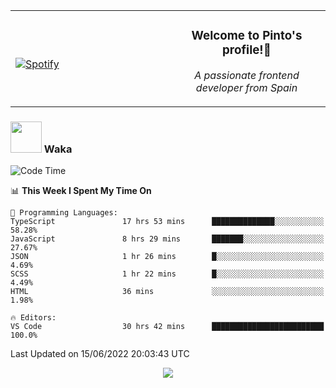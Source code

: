 <table width="100%" align="center"> 
  <tr>
  <td width="50%">
      
&nbsp; <br> [![Spotify](https://novatorem-zeta-rust.vercel.app/api/spotify)](https://open.spotify.com/user/novatorem-zeta-rust)

  </td>
  <td width="50%">
    <h3 align="center">Welcome to Pinto's profile!👋</h3>
    <p align="center"><em>A passionate frontend developer from Spain</em></p>
  </td>
  </table>

### <img src="https://media.giphy.com/media/VgCDAzcKvsR6OM0uWg/giphy.gif" width="50"> Waka

  <!--START_SECTION:waka-->
![Code Time](http://img.shields.io/badge/Code%20Time-530%20hrs%2048%20mins-blue)

📊 **This Week I Spent My Time On** 

```text
💬 Programming Languages: 
TypeScript               17 hrs 53 mins      ██████████████░░░░░░░░░░░   58.28% 
JavaScript               8 hrs 29 mins       ███████░░░░░░░░░░░░░░░░░░   27.67% 
JSON                     1 hr 26 mins        █░░░░░░░░░░░░░░░░░░░░░░░░   4.69% 
SCSS                     1 hr 22 mins        █░░░░░░░░░░░░░░░░░░░░░░░░   4.49% 
HTML                     36 mins             ░░░░░░░░░░░░░░░░░░░░░░░░░   1.98%

🔥 Editors: 
VS Code                  30 hrs 42 mins      █████████████████████████   100.0%

```


 Last Updated on 15/06/2022 20:03:43 UTC
<!--END_SECTION:waka-->

<div align="center">
<img src="https://github-readme-stats-gilt-tau.vercel.app/api/top-langs/?username=pinto-hub&layout=compact&theme=dracula" />
</div>
